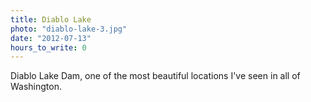 ```yaml
---
title: Diablo Lake
photo: "diablo-lake-3.jpg"
date: "2012-07-13"
hours_to_write: 0
---
```


Diablo Lake Dam, one of the most beautiful locations I've seen in all of Washington.
